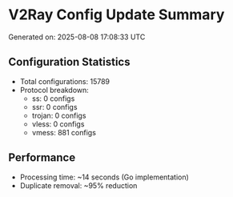 # V2Ray Config Update Summary
Generated on: 2025-08-08 17:08:33 UTC

## Configuration Statistics
- Total configurations: 15789
- Protocol breakdown:
  - ss: 0 configs
  - ssr: 0 configs
  - trojan: 0 configs
  - vless: 0 configs
  - vmess: 881 configs

## Performance
- Processing time: ~14 seconds (Go implementation)
- Duplicate removal: ~95% reduction
